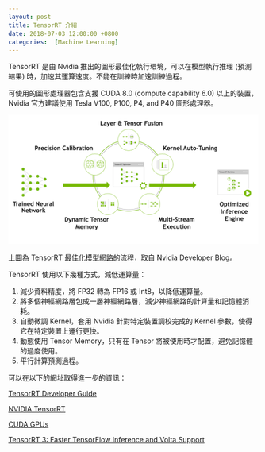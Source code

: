 ```yaml
---
layout: post
title: TensorRT 介紹
date: 2018-07-03 12:00:00 +0800
categories:  [Machine Learning]
---
```


TensorRT 是由 Nvidia 推出的圖形最佳化執行環境，可以在模型執行推理 (預測結果) 時，加速其運算速度。不能在訓練時加速訓練過程。

可使用的圖形處理器包含支援 CUDA 8.0 (compute capability 6.0) 以上的裝置，Nvidia 官方建議使用 Tesla V100, P100, P4, and P40 圖形處理器。

![TensorRT 如何優化已訓練的網路](/assets/imgs/TensorRT.png)

上圖為 TensorRT 最佳化模型網路的流程，取自 Nvidia Developer Blog。

TensorRT 使用以下幾種方式，減低運算量：

1. 減少資料精度，將 FP32 轉為 FP16 或 Int8，以降低運算量。
2. 將多個神經網路層包成一層神經網路層，減少神經網路的計算量和記憶體消耗。
3. 自動微調 Kernel，套用 Nvidia 針對特定裝置調校完成的 Kernel 參數，使得它在特定裝置上運行更快。
4. 動態使用 Tensor Memory，只有在 Tensor 將被使用時才配置，避免記憶體的過度使用。
5. 平行計算預測過程。

可以在以下的網址取得進一步的資訊：

[TensorRT Developer Guide](https://docs.nvidia.com/deeplearning/sdk/tensorrt-developer-guide/index.html)

[NVIDIA TensorRT](https://developer.nvidia.com/tensorrt)

[CUDA GPUs](https://developer.nvidia.com/cuda-gpus)

[TensorRT 3: Faster TensorFlow Inference and Volta Support](https://devblogs.nvidia.com/tensorrt-3-faster-tensorflow-inference/)